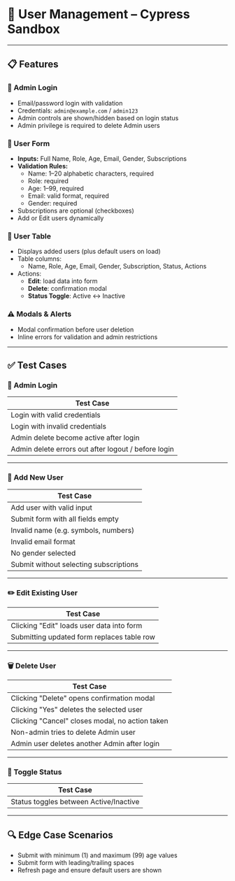 ﻿# 🧪 User Management – Cypress Sandbox

---

## 📋 Features

### 🔐 Admin Login

- Email/password login with validation
- Credentials: `admin@example.com` / `admin123`
- Admin controls are shown/hidden based on login status
- Admin privilege is required to delete Admin users

### 👤 User Form

- **Inputs:** Full Name, Role, Age, Email, Gender, Subscriptions
- **Validation Rules:**
  - Name: 1–20 alphabetic characters, required
  - Role: required
  - Age: 1–99, required
  - Email: valid format, required
  - Gender: required
- Subscriptions are optional (checkboxes)
- Add or Edit users dynamically

### 📑 User Table

- Displays added users (plus default users on load)
- Table columns:
  - Name, Role, Age, Email, Gender, Subscription, Status, Actions
- Actions:
  - **Edit**: load data into form
  - **Delete**: confirmation modal
  - **Status Toggle**: Active ↔ Inactive

### ⚠️ Modals & Alerts

- Modal confirmation before user deletion
- Inline errors for validation and admin restrictions

---

## ✅ Test Cases

### 🔐 Admin Login

| Test Case                                           |
| --------------------------------------------------- |
| Login with valid credentials                        |
| Login with invalid credentials                      |
| Admin delete become active after login              |
| Admin delete errors out after logout / before login |

---

### 👤 Add New User

| Test Case                              |
| -------------------------------------- |
| Add user with valid input              |
| Submit form with all fields empty      |
| Invalid name (e.g. symbols, numbers)   |
| Invalid email format                   |
| No gender selected                     |
| Submit without selecting subscriptions |

---

### ✏️ Edit Existing User

| Test Case                                  |
| ------------------------------------------ |
| Clicking "Edit" loads user data into form  |
| Submitting updated form replaces table row |

---

### 🗑 Delete User

| Test Case                                       |
| ----------------------------------------------- |
| Clicking "Delete" opens confirmation modal      |
| Clicking "Yes" deletes the selected user        |
| Clicking "Cancel" closes modal, no action taken |
| Non-admin tries to delete Admin user            |
| Admin user deletes another Admin after login    |

---

### 🔁 Toggle Status

| Test Case                              |
| -------------------------------------- |
| Status toggles between Active/Inactive |

---

## 🔍 Edge Case Scenarios

- Submit with minimum (1) and maximum (99) age values
- Submit form with leading/trailing spaces
- Refresh page and ensure default users are shown
